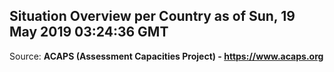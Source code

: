 ## Situation Overview per Country as of Sun, 19 May 2019 03:24:36 GMT

Source: **ACAPS (Assessment Capacities Project) - https://www.acaps.org**